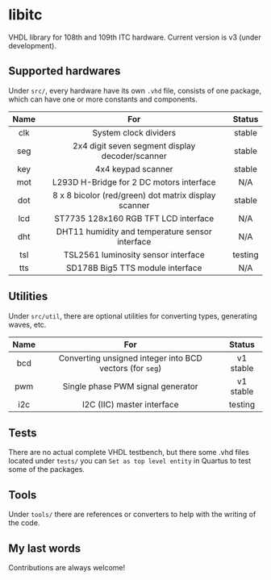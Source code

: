 # libitc

VHDL library for 108th and 109th ITC hardware. Current version is v3 (under development).

## Supported hardwares

Under `src/`, every hardware have its own `.vhd` file, consists of one package, which can have one or more constants and components.

| Name  |                         For                          | Status  |
| :---: | :--------------------------------------------------: | :-----: |
|  clk  |                System clock dividers                 | stable  |
|  seg  |   2x4 digit seven segment display decoder/scanner    | stable  |
|  key  |                  4x4 keypad scanner                  | stable  |
|  mot  |       L293D H-Bridge for 2 DC motors interface       |   N/A   |
|  dot  | 8 x 8 bicolor (red/green) dot matrix display scanner | stable  |
|  lcd  |         ST7735 128x160 RGB TFT LCD interface         |   N/A   |
|  dht  |   DHT11 humidity and temperature sensor interface    |   N/A   |
|  tsl  |         TSL2561 luminosity sensor interface          | testing |
|  tts  |           SD178B Big5 TTS module interface           |   N/A   |

## Utilities

Under `src/util`, there are optional utilities for converting types, generating waves, etc.

| Name  |                           For                            |  Status   |
| :---: | :------------------------------------------------------: | :-------: |
|  bcd  | Converting unsigned integer into BCD vectors (for `seg`) | v1 stable |
|  pwm  |            Single phase PWM signal generator             | v1 stable |
|  i2c  |                I2C (IIC) master interface                |  testing  |

## Tests

There are no actual complete VHDL testbench, but there some .vhd files located under `tests/` you can `Set as top level entity` in Quartus to test some of the packages.

## Tools

Under `tools/` there are references or converters to help with the writing of the code.

## My last words

Contributions are always welcome!
